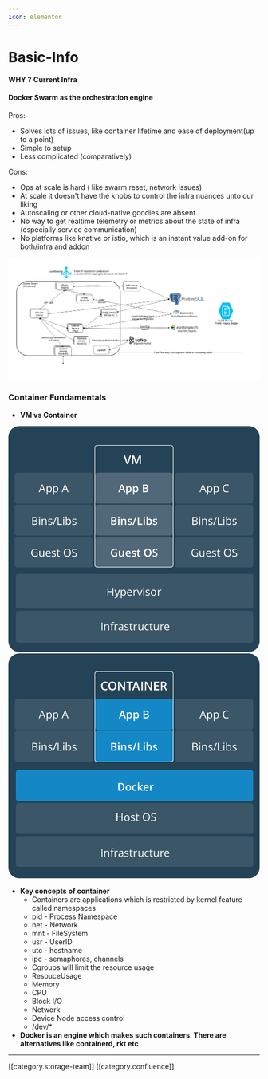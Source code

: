 ```yaml
---
icon: elementor
---
```


# Basic-Info

**WHY ?** **Current Infra**

#### Docker Swarm as the orchestration engine

Pros:

* Solves lots of issues, like container lifetime and ease of deployment(up to a point)
* Simple to setup
* Less complicated (comparatively)

Cons:

* Ops at scale is hard ( like swarm reset, network issues)
* At scale it doesn't have the knobs to control the infra nuances unto our liking
* Autoscaling or other cloud-native goodies are absent
* No way to get realtime telemetry or metrics about the state of infra (especially service communication)
* No platforms like knative or istio, which is an instant value add-on for both/infra and addon

![](<../../../../../.gitbook/assets/infra (1).png>)

### Container Fundamentals

* **VM vs Container**

![](<../../../../../.gitbook/assets/VM (1).png>) ![](<../../../../../.gitbook/assets/Container (1).png>)

* **Key concepts of container**
  * Containers are applications which is restricted by kernel feature called namespaces
  * pid - Process Namespace
  * net - Network
  * mnt - FileSystem
  * usr - UserID
  * utc - hostname
  * ipc - semaphores, channels
  * Cgroups will limit the resource usage
  * ResouceUsage
  * Memory
  * CPU
  * Block I/O
  * Network
  * Device Node access control
  * /dev/\*
* **Docker is an engine which makes such containers. There are alternatives like containerd, rkt etc**

***

\[\[category.storage-team]] \[\[category.confluence]]

